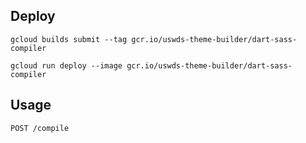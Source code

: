 ## Deploy

```
gcloud builds submit --tag gcr.io/uswds-theme-builder/dart-sass-compiler
```

```
gcloud run deploy --image gcr.io/uswds-theme-builder/dart-sass-compiler
```

## Usage

```
POST /compile
```
